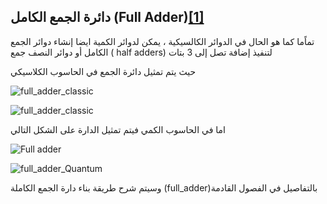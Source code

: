 ## دائرة الجمع الكامل (Full Adder)[[1]](https://www.quantum-inspire.com/kbase/full-adder/)
 تماًما كما هو الحال في الدوائر الكالسيكية ، يمكن لدوائر الكمية ايضا إنشاء دوائر الجمع الكامل أو دوائر النصف جمع 
( half adders)
 لتنفيذ إضافة تصل إلى 3 بتات

حيث يتم تمثيل دائرة الجمع في الحاسوب الكلاسيكي 


![full_adder_classic](~/images/full_adder_classic2.png)


![full_adder_classic](~/images/full_adder_classic.png)



اما في الحاسوب الكمي فيتم تمثيل الدارة على الشكل التالي 




![Full adder](~/images/FullAdderWithoutHadamard3.png)

![full_adder_Quantum](~/images/full_adder_Quantum2.png)


وسيتم شرح طريقة بناء دارة الجمع الكاملة (full_adder)بالتفاصيل في الفصول القادمة 



